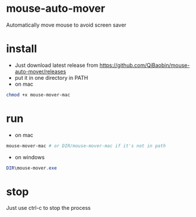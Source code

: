 # mouse-auto-mover
Automatically move mouse to avoid screen saver

# install

* Just download latest release from https://github.com/QiBaobin/mouse-auto-mover/releases
* put it in one directory in PATH
* on mac
```sh
chmod +x mouse-mover-mac
```

# run

* on mac
```sh
mouse-mover-mac # or DIR/mouse-mover-mac if it's not in path
```

* on windows
```powershell
DIR\mouse-mover.exe
```

# stop

Just use ctrl-c to stop the process
